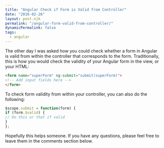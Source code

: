 ```yaml
---
title: "Angular Check if Form is Valid from Controller"
date: "2016-02-26"
layout: post.njk
permalink: "/angular-form-valid-from-controller/"
dynamicPermalink: false
tags:
  - angular
---
```


The other day I was asked how you could check whether a form in Angular is valid from within the controller that corresponds to the form. Traditionally, this is how you would check the validity of your Angular form in the view, or your HTML:

```html
<form name="superForm" ng-submit="submit(superForm)">
<!-- Add input fields here -->
</form>
```

To check form validity from within your controller, you can also do the following:

```js
$scope.submit = function(form) {
if (form.$valid) {
// Do this or that if valid
}
};
```

Hopefully this helps someone. If you have any questions, please feel free to leave them in the comments section below.

